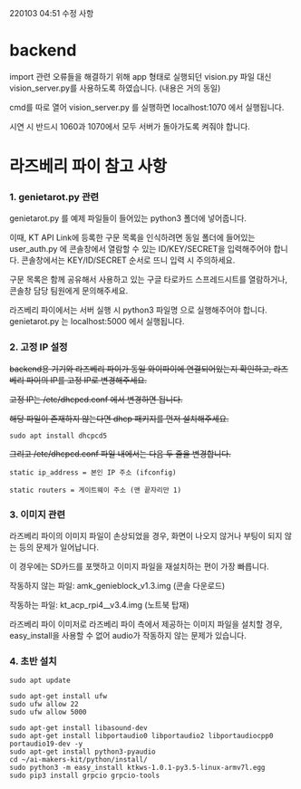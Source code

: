 220103 04:51 수정 사항

# backend
import 관련 오류들을 해결하기 위해 app 형태로 실행되던 vision.py 파일 대신 vision_server.py를 사용하도록 하였습니다.
(내용은 거의 동일) 

cmd를 따로 열어 vision_server.py 를 실행하면 localhost:1070 에서 실행됩니다.

시연 시 반드시 1060과 1070에서 모두 서버가 돌아가도록 켜줘야 합니다.

# 라즈베리 파이 참고 사항

### 1. genietarot.py 관련

genietarot.py 를 예제 파일들이 들어있는 python3 폴더에 넣어줍니다.

이때, KT API Link에 등록한 구문 목록을 인식하려면 동일 폴더에 들어있는 user_auth.py 에 콘솔창에서 열람할 수 있는 ID/KEY/SECRET을 입력해주어야 합니다.
콘솔창에서는 KEY/ID/SECRET 순서로 뜨니 입력 시 주의하세요.

구문 목록은 함께 공유해서 사용하고 있는 구글 타로카드 스프레드시트를 열람하거나, 콘솔창 담당 팀원에게 문의해주세요.

라즈베리 파이에서는 서버 실행 시 python3 파일명 으로 실행해주어야 합니다.
genietarot.py 는 localhost:5000 에서 실행됩니다.

### 2. 고정 IP 설정

~~backend용 기기와 라즈베리 파이가 동일 와이파이에 연결되어있는지 확인하고, 라즈베리 파이의 IP를 고정 IP로 변경해주세요.~~

~~고정 IP는 /etc/dhcpcd.conf 에서 변경하면 됩니다.~~

~~해당 파일이 존재하지 않는다면 dhcp 패키지를 먼저 설치해주세요.~~

```
sudo apt install dhcpcd5
```

~~그리고 /etc/dhcpcd.conf 파일 내에서는 다음 두 줄을 변경합니다.~~

```
static ip_address = 본인 IP 주소 (ifconfig)

static routers = 게이트웨이 주소 (맨 끝자리만 1)
```
### 3. 이미지 관련

라즈베리 파이의 이미지 파일이 손상되었을 경우, 화면이 나오지 않거나 부팅이 되지 않는 등의 문제가 일어납니다. 

이 경우에는 SD카드를 포맷하고 이미지 파일을 재설치하는 편이 가장 빠릅니다.

작동하지 않는 파일: amk_genieblock_v1.3.img (콘솔 다운로드)

작동하는 파일: kt_acp_rpi4__v3.4.img (노트북 탑재)

라즈베리 파이 이미저로 라즈베리 파이 측에서 제공하는 이미지 파일을 설치할 경우, easy_install을 사용할 수 없어 audio가 작동하지 않는 문제가 있습니다.

### 4. 초반 설치

```
sudo apt update

sudo apt-get install ufw
sudo ufw allow 22
sudo ufw allow 5000

sudo apt-get install libasound-dev
sudo apt-get install libportaudio0 libportaudio2 libportaudiocpp0 portaudio19-dev -y
sudo apt-get install python3-pyaudio
cd ~/ai-makers-kit/python/install/
sudo python3 -m easy_install ktkws-1.0.1-py3.5-linux-armv7l.egg
sudo pip3 install grpcio grpcio-tools
```
